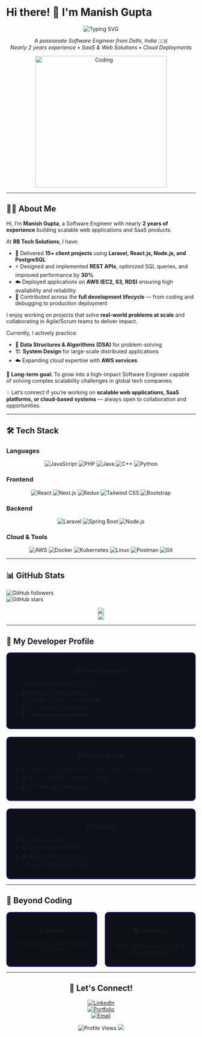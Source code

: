 # Hi there! 👋 I'm Manish Gupta  

<div align="center">
  <img src="https://readme-typing-svg.demolab.com?font=Fira+Code&size=22&duration=3000&pause=1000&color=4F46E5&center=true&vCenter=true&multiline=true&width=900&height=100&lines=Software+Engineer+%7C+Laravel%2C+SpringBoot%2C+React.js%2C+Node.js;Cloud+(AWS)+%7C+Passionate+about+DSA+%26+Scalable+Systems" alt="Typing SVG" />
</div>

<p align="center">
  <em>A passionate Software Engineer from Delhi, India 🇮🇳</em><br>
  <em>Nearly 2 years experience • SaaS & Web Solutions • Cloud Deployments</em>
</p>

<div align="center">
  <img src="https://cdn.dribbble.com/users/1162077/screenshots/3848914/programmer.gif" alt="Coding" width="350" />
</div>

---

## 👨‍💻 About Me  

Hi, I’m **Manish Gupta**, a Software Engineer with nearly **2 years of experience** building scalable web applications and SaaS products.  

At **RB Tech Solutions**, I have:  
- 🚀 Delivered **15+ client projects** using **Laravel, React.js, Node.js, and PostgreSQL**  
- ⚡ Designed and implemented **REST APIs**, optimized SQL queries, and improved performance by **30%**  
- ☁️ Deployed applications on **AWS (EC2, S3, RDS)** ensuring high availability and reliability  
- 🔧 Contributed across the **full development lifecycle** — from coding and debugging to production deployment  

I enjoy working on projects that solve **real-world problems at scale** and collaborating in Agile/Scrum teams to deliver impact.  

Currently, I actively practice:  
- 📘 **Data Structures & Algorithms (DSA)** for problem-solving  
- 🏗 **System Design** for large-scale distributed applications  
- ☁️ Expanding cloud expertise with **AWS services**  

🎯 **Long-term goal:** To grow into a high-impact Software Engineer capable of solving complex scalability challenges in global tech companies.  

💡 Let’s connect if you’re working on **scalable web applications, SaaS platforms, or cloud-based systems** — always open to collaboration and opportunities.  

---

## 🛠️ Tech Stack  

### Languages  
<div align="center">  
 
![JavaScript](https://img.shields.io/badge/JavaScript-F7DF1E?style=for-the-badge&logo=javascript&logoColor=black)
![PHP](https://img.shields.io/badge/PHP-777BB4?style=for-the-badge&logo=php&logoColor=white)
![Java](https://img.shields.io/badge/Java-ED8B00?style=for-the-badge&logo=java&logoColor=white)
![C++](https://img.shields.io/badge/C++-00599C?style=for-the-badge&logo=c%2B%2B&logoColor=white)
![Python](https://img.shields.io/badge/Python-3776AB?style=for-the-badge&logo=python&logoColor=white)  

</div>

### Frontend  
<div align="center">  

![React](https://img.shields.io/badge/React-20232A?style=for-the-badge&logo=react&logoColor=61DAFB)
![Next.js](https://img.shields.io/badge/Next.js-000000?style=for-the-badge&logo=next.js&logoColor=white)
![Redux](https://img.shields.io/badge/Redux-593D88?style=for-the-badge&logo=redux&logoColor=white)
![Tailwind CSS](https://img.shields.io/badge/Tailwind_CSS-38B2AC?style=for-the-badge&logo=tailwind-css&logoColor=white)
![Bootstrap](https://img.shields.io/badge/Bootstrap-563D7C?style=for-the-badge&logo=bootstrap&logoColor=white)  

</div>

### Backend  
<div align="center">  

![Laravel](https://img.shields.io/badge/Laravel-FF2D20?style=for-the-badge&logo=laravel&logoColor=white)
![Spring Boot](https://img.shields.io/badge/SpringBoot-6DB33F?style=for-the-badge&logo=springboot&logoColor=white)
![Node.js](https://img.shields.io/badge/Node.js-339933?style=for-the-badge&logo=node.js&logoColor=white)  

</div>

### Cloud & Tools  
<div align="center">  

![AWS](https://img.shields.io/badge/AWS-FF9900?style=for-the-badge&logo=amazon-aws&logoColor=white)
![Docker](https://img.shields.io/badge/Docker-2496ED?style=for-the-badge&logo=docker&logoColor=white)
![Kubernetes](https://img.shields.io/badge/Kubernetes-326CE5?style=for-the-badge&logo=kubernetes&logoColor=white)
![Linux](https://img.shields.io/badge/Linux-FCC624?style=for-the-badge&logo=linux&logoColor=black)
![Postman](https://img.shields.io/badge/Postman-FF6C37?style=for-the-badge&logo=postman&logoColor=white)
![Git](https://img.shields.io/badge/Git-F05032?style=for-the-badge&logo=git&logoColor=white)  

</div>

---

## 📊 GitHub Stats  

![GitHub followers](https://img.shields.io/github/followers/manishgupta72?label=Followers&style=for-the-badge)  
![GitHub stars](https://img.shields.io/github/stars/manishgupta72?label=Stars&style=for-the-badge)  

<div align="center">
  <img src="https://streak-stats.demolab.com?user=manishgupta72&theme=tokyonight&hide_border=false" />
</div>

<div align="center">
  <img src="https://github-readme-activity-graph.vercel.app/graph?username=manishgupta72&theme=tokyo-night&bg_color=0d1117&line=4f46e5&point=ffffff&area=true" />
</div>

---

## 🎯 My Developer Profile  

<div align="center" style="display: flex; flex-wrap: wrap; justify-content: center; gap: 20px;">

<div style="flex: 1; min-width: 250px; background: #0d1117; padding: 15px; border-radius: 10px; border: 1px solid #4f46e5;">
  <h3>💪 Core Strengths</h3>
  <ul style="text-align: left;">
    <li>⚡ Full-stack Web Development</li>
    <li>🤖 AI-powered Applications</li>
    <li>📊 Scalable CRMs & Dashboards</li>
    <li>🔐 Secure API & Auth Systems</li>
    <li>🧩 Problem-solving mindset</li>
  </ul>
</div>

<div style="flex: 1; min-width: 250px; background: #0d1117; padding: 15px; border-radius: 10px; border: 1px solid #4f46e5;">
  <h3>🎯 Current Focus</h3>
  <ul style="text-align: left;">
    <li>☁️ Cloud & DevOps (AWS, Docker, Linux, Kubernetes)</li>
    <li>📚 Advanced DSA & System Design</li>
    <li>🚀 AI + Web App Integrations</li>
  </ul>
</div>

<div style="flex: 1; min-width: 250px; background: #0d1117; padding: 15px; border-radius: 10px; border: 1px solid #4f46e5;">
  <h3>🚀 Projects</h3>
  <ul style="text-align: left;">
    <li>📝 AI Blog Assistant</li>
    <li>📊 CRM & Admin Panels</li>
    <li>🏠 Real Estate Dashboards</li>
    <li>🎶 Music & Media Platforms</li>
  </ul>
</div>

</div>

---

## 🌟 Beyond Coding  

<div align="center" style="display: flex; flex-wrap: wrap; justify-content: center; gap: 20px;">

<div style="flex: 1; min-width: 200px; background: #0d1117; padding: 15px; border-radius: 10px; border: 1px solid #4f46e5;">
  <h3>🏏 Sports</h3>
  <p>Cricket lover • Always ready for a match</p>
</div>

<div style="flex: 1; min-width: 200px; background: #0d1117; padding: 15px; border-radius: 10px; border: 1px solid #4f46e5;">
  <h3>📚 Learning</h3>
  <p>Exploring DevOps, Cloud, & System Design</p>
</div>

</div>

---

<div align="center">

## 🤝 Let's Connect!  

[![LinkedIn](https://img.shields.io/badge/LinkedIn-0077B5?style=for-the-badge&logo=linkedin&logoColor=white)](https://linkedin.com/in/manishgupta724464)  
[![Portfolio](https://img.shields.io/badge/Portfolio-4f46e5?style=for-the-badge&logo=google-chrome&logoColor=white)](https://manishgupta72.netlify.app/)  
[![Email](https://img.shields.io/badge/Email-D14836?style=for-the-badge&logo=gmail&logoColor=white)](mailto:manishgupta724872@gmail.com)  

<img src="https://komarev.com/ghpvc/?username=manishgupta72&color=4f46e5&style=for-the-badge" alt="Profile Views" />  

<img src="https://capsule-render.vercel.app/api?type=waving&color=gradient&customColorList=6,11,20&height=120&section=footer&animation=fadeIn" />  

</div>
